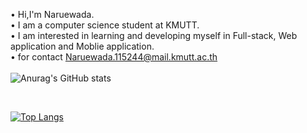 
• Hi,I'm Naruewada.<br>
• I am a computer science student at KMUTT.<br>
•  I am interested in learning and developing myself in Full-stack, Web application and Moblie application.<br>
• for contact Naruewada.115244@mail.kmutt.ac.th<br><br>
![Anurag's GitHub stats](https://github-readme-stats.vercel.app/api?username=naruewada&show_icons=true&theme=white)

<br/>

[![Top Langs](https://github-readme-stats.vercel.app/api/top-langs/?username=naruewada&layout=compact)](https://github.com/anuraghazra/github-readme-stats)
<!--
**naruewada/naruewada** is a ✨ _special_ ✨ repository because its `README.md` (this file) appears on your GitHub profile.

Here are some ideas to get you started:

- 🔭 I’m currently working on ...
- 🌱 I’m currently learning ...
- 👯 I’m looking to collaborate on ...
- 🤔 I’m looking for help with ...
- 💬 Ask me about ...
- 📫 How to reach me: ...
- 😄 Pronouns: ...
- ⚡ Fun fact: ...
-->

